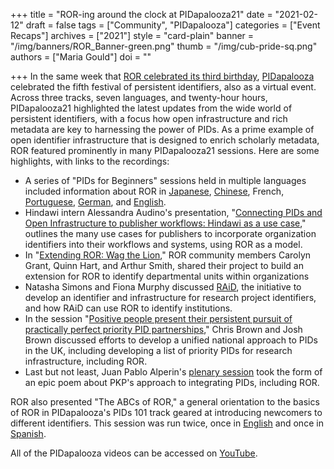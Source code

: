 +++
title = "ROR-ing around the clock at PIDapalooza21"
date = "2021-02-12"
draft = false
tags = ["Community", "PIDapalooza"]
categories = ["Event Recaps"]
archives = ["2021"]
style = "card-plain"
banner = "/img/banners/ROR_Banner-green.png"
thumb = "/img/cub-pride-sq.png"
authors = ["Maria Gould"]
doi = ""

+++
In the same week that [ROR celebrated its third birthday](/blog/2021-02-03-ror-annual-meeting), [PIDapalooza](https://pidapalooza.org) celebrated the fifth festival of persistent identifiers, also as a virtual event. Across three tracks, seven languages, and twenty-hour hours, PIDapalooza21 highlighted the latest updates from the wide world of persistent identifiers, with a focus how open infrastructure and rich metadata are key to harnessing the power of PIDs. As a prime example of open identifier infrastructure that is designed to enrich scholarly metadata, ROR featured prominently in many PIDapalooza21 sessions. Here are some highlights, with links to the recordings:

- A series of "PIDs for Beginners" sessions held in multiple languages included information about ROR in [Japanese](https://youtu.be/666QvvB6qJ0), [Chinese](https://youtu.be/c8b4aM_98cA), French, [Portuguese](https://youtu.be/JoFs5CZyYg8), [German](https://youtu.be/r25OYsl6WNE), and [English](https://youtu.be/jav---epwkQ).
- Hindawi intern Alessandra Audino's presentation, "[Connecting PIDs and Open Infrastructure to publisher workflows: Hindawi as a use case](https://youtu.be/6AwNY2VoK58)," outlines the many use cases for publishers to incorporate organization identifiers into their workflows and systems, using ROR as a model.
- In "[Extending ROR: Wag the Lion](https://youtu.be/R4KBcLhnyVA)," ROR community members Carolyn Grant, Quinn Hart, and Arthur Smith, shared their project to build an extension for ROR to identify departmental units within organizations
- Natasha Simons and Fiona Murphy discussed [RAiD](https://youtu.be/gI3B7GNyTXs), the initiative to develop an identifier and infrastructure for research project identifiers, and how RAiD can use ROR to identify institutions.
- In the session "[Positive people present their persistent pursuit of practically perfect priority PID partnerships](https://youtu.be/Vr8axfTCTDI)," Chris Brown and Josh Brown discussed efforts to develop a unified national approach to PIDs in the UK, including developing a list of priority PIDs for research infrastructure, including ROR.
- Last but not least, Juan Pablo Alperin's [plenary session](https://youtu.be/1C9Ainp1Hu8) took the form of an epic poem about PKP's approach to integrating PIDs, including ROR.

ROR also presented "The ABCs of ROR," a general orientation to the basics of ROR in PIDapalooza's PIDs 101 track geared at introducing newcomers to different identifiers. This session was run twice, once in [English](https://youtu.be/MruefxeOwR0) and once in [Spanish](https://youtu.be/GSoN5gvbawc).

All of the PIDapalooza videos can be accessed on [YouTube](https://www.youtube.com/channel/UCna9Pn-eSt_CGSnZjS7eBXg).
